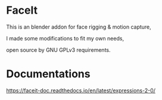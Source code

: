 # FaceIt

This is an blender addon for face rigging & motion capture,

I made some modifications to fit my own needs, 

open source by GNU GPLv3 requirements.

# Documentations

https://faceit-doc.readthedocs.io/en/latest/expressions-2-0/
